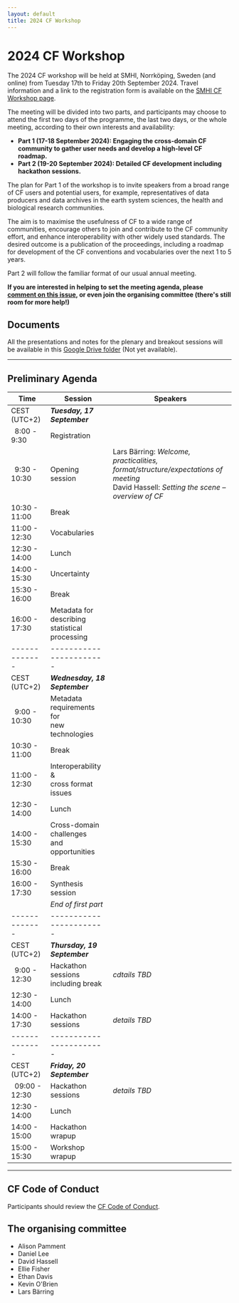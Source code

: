 ```yaml
---
layout: default
title: 2024 CF Workshop
---
```


# 2024 CF Workshop

The 2024 CF workshop will be held at SMHI, Norrköping, Sweden (and online) from Tuesday 17th to Friday 20th September 2024.
Travel information and a link to the registration form is available on the [SMHI CF Workshop page](https://www.smhi.se/en/research/research-departments/climate-research-at-the-rossby-centre/cf-community-workshop-2024-1.207332). 

The meeting will be divided into two parts, and participants may choose to attend the first two days of the programme, the last two days, or the whole meeting, according to their own interests and availability:

 - **Part 1 (17-18 September 2024): Engaging the cross-domain CF community to gather user needs and develop a high-level CF roadmap.**
 - **Part 2 (19-20 September 2024): Detailed CF development including hackathon sessions.**

The plan for Part 1 of the workshop is to invite speakers from a broad range of CF users and potential users, for example, representatives of data producers and data archives in the earth system sciences, the health and biological research communities.

The aim is to maximise the usefulness of CF to a wide range of communities, encourage others to join and contribute to the CF community effort, and enhance interoperability with other widely used standards.
The desired outcome is a publication of the proceedings, including a roadmap for development of the CF conventions and vocabularies over the next 1 to 5 years.

Part 2 will follow the familiar format of our usual annual meeting.

**If you are interested in helping to set the meeting agenda, please [comment on this issue][ISSUE], or even join the organising committee (there's still room for more help!)**

## Documents

All the presentations and notes for the plenary and breakout sessions will be available in this [Google Drive folder]() (Not yet available).

----------------------------------------------------------------------------------------

## Preliminary Agenda

| Time | Session | Speakers |
| ---- | ------- | -------- |
| CEST (UTC+2) | ***Tuesday, 17 September*** |  |
| &ensp;8:00 - &ensp;9:30	| Registration |  |
| &ensp;9:30 - 10:30  | Opening session | Lars Bärring: *Welcome, practicalities, format/structure/expectations of meeting*<br/>David Hassell: *Setting the scene &ndash; overview of CF* |
| 10:30 - 11:00	| Break |  |
| 11:00 - 12:30	| Vocabularies |  |
| 12:30 - 14:00	| Lunch |  |
| 14:00 - 15:30	| Uncertainty |  |
| 15:30 - 16:00	| Break |  |
| 16:00 - 17:30	| Metadata for describing<br/>statistical processing |  |
| ------------- | ----------------------- |  |
| CEST (UTC+2) | ***Wednesday, 18 September*** |  |
| &ensp;9:00 - 10:30  | Metadata requirements for<br/>new technologies |  |
| 10:30 - 11:00	| Break |  |
| 11:00 - 12:30	| Interoperability &<br/>cross format issues |  |
| 12:30 - 14:00	| Lunch |  |
| 14:00 - 15:30	| Cross-domain challenges<br/>and opportunities |  |
| 15:30 - 16:00	| Break |  |
| 16:00 - 17:30	| Synthesis session |  |
|               | *End of first part* |  |
| ------------- | ----------------------- |  |
| CEST (UTC+2) | ***Thursday, 19 September*** |  |
| &ensp;9:00 - 12:30 | Hackathon sessions<br/>including break | *cdtails TBD* |
| 12:30 - 14:00	| Lunch |  |
| 14:00 - 17:30	| Hackathon sessions | *details TBD* |
| ------------- | ----------------------- |  |
| CEST (UTC+2) | ***Friday, 20 September*** |  |
| &ensp;09:00 - 12:30 | Hackathon sessions | *details TBD* |
| 12:30 - 14:00	| Lunch |  |
| 14:00 - 15:00 | Hackathon wrapup |  |
| 15:00 - 15:30 | Workshop wrapup |  |

----------------------------------------------------------------------------------------

## CF Code of Conduct
Participants should review the [CF Code of Conduct][CoC].

## The organising committee
* Alison Pamment
* Daniel Lee
* David Hassell
* Ellie Fisher
* Ethan Davis
* Kevin O'Brien
* Lars Bärring

[ISSUE]: https://github.com/cf-convention/discuss/issues/279
[CoC]: https://github.com/cf-convention/cf-conventions/blob/main/CODE_OF_CONDUCT.md

